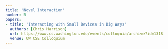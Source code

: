 ```yaml
---
title: 'Novel Interaction'
number: 5
papers:
- title: 'Interacting with Small Devices in Big Ways'
  authors: [Chris Harrison]
  url: https://www.cs.washington.edu/events/colloquia/archive?id=1318
  venue: UW CSE Colloquium
---
```

